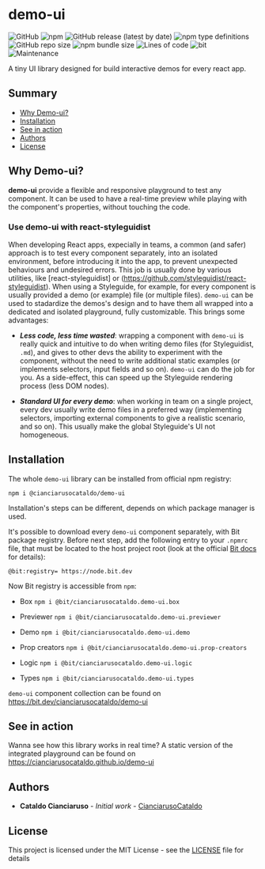 # demo-ui

![GitHub](https://img.shields.io/github/license/CianciarusoCataldo/demo-ui?color=dark&label=%20license)
![npm](https://img.shields.io/npm/v/@cianciarusocataldo/demo-ui?label=%20npm%20package%20version)
![GitHub release (latest by date)](https://img.shields.io/github/v/release/CianciarusoCataldo/demo-ui?label=Stable%20release)
![npm type definitions](https://img.shields.io/npm/types/@cianciarusocataldo/demo-ui)
![GitHub repo size](https://img.shields.io/github/repo-size/CianciarusoCataldo/demo-ui)
![npm bundle size](https://img.shields.io/bundlephobia/min/@cianciarusocataldo/demo-ui?color=brown)
![Lines of code](https://img.shields.io/tokei/lines/github/CianciarusoCataldo/demo-ui)
![bit](https://img.shields.io/bit/collection/total-components/cianciarusocataldo/demo-ui?label=Components%20hosted%20on%20Bit's%20registry)
![Maintenance](https://img.shields.io/maintenance/yes/2021)


A tiny UI library designed for build interactive demos for every react app.

## Summary
- [Why Demo-ui?](#why-demo-ui)
- [Installation](#installation)
- [See in action](#see-in-action)
- [Authors](#authors)
- [License](#license)

## Why Demo-ui?

**demo-ui** provide a flexible and responsive playground to test any component. It can be used to have a real-time preview while playing with the component's properties, without touching the code. 

### Use demo-ui with react-styleguidist

When developing React apps, expecially in teams, a common (and safer) approach is to test every component separately, into an isolated environment, before introducing it into the app, to prevent unexpected behaviours and undesired errors. This job is usually done by various utilities, like [react-styleguidist] or (https://github.com/styleguidist/react-styleguidist). When using a Styleguide, for example, for every component is usually provided a demo (or example) file (or multiple files). `demo-ui` can be used to stadardize the demos's design and to have them all wrapped into a dedicated and isolated playground, fully customizable. This brings some advantages:

- ***Less code, less time wasted***: wrapping a component with `demo-ui` is really quick and intuitive to do when writing demo files (for Styleguidist, `.md`), and gives to other devs the ability to experiment with the component, without the need to write additional static examples (or implements selectors, input fields and so on). `demo-ui` can do the job for you. As a side-effect, this can speed up the Styleguide rendering process (less DOM nodes).  

- ***Standard UI for every demo***: when working in team on a single project, every dev usually write demo files in a preferred way (implementing selectors, importing external components to give a realistic scenario, and so on). This usually make the global Styleguide's UI not homogeneous.

## Installation

The whole `demo-ui` library can be installed from official npm registry:
```
npm i @cianciarusocataldo/demo-ui
```

Installation's steps can be different, depends on which package manager is used.

It's possible to download every `demo-ui` component separately, with Bit package registry. Before next step, add the following entry to your `.npmrc` file, that must be located to the host project root (look at the official [Bit docs](https://docs.bit.dev/docs/installing-components) for details):

```
@bit:registry= https://node.bit.dev
```
 
Now Bit registry is accessible from `npm`:
 
- Box ```npm i @bit/cianciarusocataldo.demo-ui.box```

- Previewer `npm i @bit/cianciarusocataldo.demo-ui.previewer`

- Demo `npm i @bit/cianciarusocataldo.demo-ui.demo`

- Prop creators `npm i @bit/cianciarusocataldo.demo-ui.prop-creators`

- Logic `npm i @bit/cianciarusocataldo.demo-ui.logic`

- Types `npm i @bit/cianciarusocataldo.demo-ui.types`


`demo-ui` component collection can be found on https://bit.dev/cianciarusocataldo/demo-ui

## See in action
Wanna see how this library works in real time? A static version of the integrated playground can be found on https://cianciarusocataldo.github.io/demo-ui

## Authors

* **Cataldo Cianciaruso** - *Initial work* - [CianciarusoCataldo](https://github.com/CianciarusoCataldo)

## License

This project is licensed under the MIT License - see the [LICENSE](LICENSE) file for details
